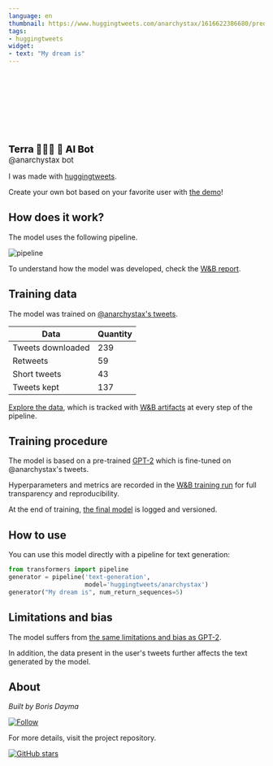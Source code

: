 ```yaml
---
language: en
thumbnail: https://www.huggingtweets.com/anarchystax/1616622386680/predictions.png
tags:
- huggingtweets
widget:
- text: "My dream is"
---
```


<div>
<div style="width: 132px; height:132px; border-radius: 50%; background-size: cover; background-image: url('https://pbs.twimg.com/profile_images/1372091789549654016/L09IStLl_400x400.jpg')">
</div>
<div style="margin-top: 8px; font-size: 19px; font-weight: 800">Terra 🐧🏴‍☠️ 🤖 AI Bot </div>
<div style="font-size: 15px">@anarchystax bot</div>
</div>

I was made with [huggingtweets](https://github.com/borisdayma/huggingtweets).

Create your own bot based on your favorite user with [the demo](https://colab.research.google.com/github/borisdayma/huggingtweets/blob/master/huggingtweets-demo.ipynb)!

## How does it work?

The model uses the following pipeline.

![pipeline](https://github.com/borisdayma/huggingtweets/blob/master/img/pipeline.png?raw=true)

To understand how the model was developed, check the [W&B report](https://app.wandb.ai/wandb/huggingtweets/reports/HuggingTweets-Train-a-model-to-generate-tweets--VmlldzoxMTY5MjI).

## Training data

The model was trained on [@anarchystax's tweets](https://twitter.com/anarchystax).

| Data | Quantity |
| --- | --- |
| Tweets downloaded | 239 |
| Retweets | 59 |
| Short tweets | 43 |
| Tweets kept | 137 |

[Explore the data](https://wandb.ai/wandb/huggingtweets/runs/1ouqtufl/artifacts), which is tracked with [W&B artifacts](https://docs.wandb.com/artifacts) at every step of the pipeline.

## Training procedure

The model is based on a pre-trained [GPT-2](https://huggingface.co/gpt2) which is fine-tuned on @anarchystax's tweets.

Hyperparameters and metrics are recorded in the [W&B training run](https://wandb.ai/wandb/huggingtweets/runs/3d1tkfmr) for full transparency and reproducibility.

At the end of training, [the final model](https://wandb.ai/wandb/huggingtweets/runs/3d1tkfmr/artifacts) is logged and versioned.

## How to use

You can use this model directly with a pipeline for text generation:

```python
from transformers import pipeline
generator = pipeline('text-generation',
                     model='huggingtweets/anarchystax')
generator("My dream is", num_return_sequences=5)
```

## Limitations and bias

The model suffers from [the same limitations and bias as GPT-2](https://huggingface.co/gpt2#limitations-and-bias).

In addition, the data present in the user's tweets further affects the text generated by the model.

## About

*Built by Boris Dayma*

[![Follow](https://img.shields.io/twitter/follow/borisdayma?style=social)](https://twitter.com/intent/follow?screen_name=borisdayma)

For more details, visit the project repository.

[![GitHub stars](https://img.shields.io/github/stars/borisdayma/huggingtweets?style=social)](https://github.com/borisdayma/huggingtweets)
